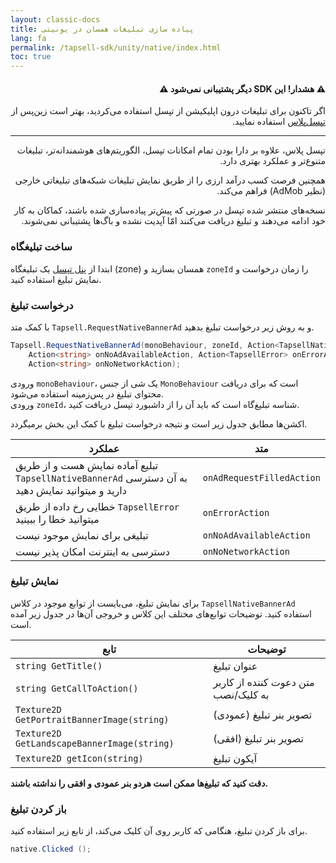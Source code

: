 ```yaml
---
layout: classic-docs
title: پیاده سازی تبلیغات همسان در یونیتی
lang: fa
permalink: /tapsell-sdk/unity/native/index.html
toc: true
---
```


<div class="alert alert-danger" role="alert" dir="rtl" markdown="0">
  <h4 class="alert-heading">&#9888; هشدار! این SDK دیگر پشتیبانی نمی‌شود &#9888;</h4>
  <p>اگر تاکنون برای تبلیغات درون اپلیکیشن از تپسل استفاده می‌کردید، بهتر است زین‌پس از <a href="https://docs.tapsell.ir/plus-sdk/unity/main/">تپسل‌پلاس</a> استفاده نمایید.</p>
  <hr>
  <p class="mb-0">تپسل پلاس، علاوه بر دارا بودن تمام امکانات تپسل، الگوریتم‌های هوشمندانه‌تر، تبلیغات متنوع‌تر و عملکرد بهتری دارد.</p>
  <p class="mb-0">همچنین فرصت کسب درآمد ارزی را از طریق نمایش تبلیغات شبکه‌های تبلیغاتی خارجی (نظیر AdMob) فراهم می‌کند.</p>
  <p class="mb-0">نسخه‌های منتشر شده تپسل در صورتی که پیش‌تر پیاده‌سازی شده باشند، کماکان به کار خود ادامه می‌دهند و تبلیغ دریافت می‌کنند امّا آپدیت نشده و باگ‌ها پشتیبانی نمی‌شوند.</p>
</div>

### ساخت تبلیغگاه
ابتدا از [پنل تپسل](https://dashboard.tapsell.ir/) یک تبلیغگاه (zone) همسان بسازید و `zoneId` را زمان درخواست و نمایش تبلیغ استفاده کنید.


### درخواست تبلیغ
با کمک متد `Tapsell.RequestNativeBannerAd` و به روش زیر درخواست تبلیغ بدهید.

```c#
Tapsell.RequestNativeBannerAd(monoBehaviour, zoneId, Action<TapsellNativeBannerAd> onAdRequestFilledAction,
    Action<string> onNoAdAvailableAction, Action<TapsellError> onErrorAction,
    Action<string> onNoNetworkAction);
```

ورودی `monoBehaviour`، یک شی از جنس `MonoBehaviour` است که برای دریافت محتوای تبلیغ در پس‌زمینه استفاده می‌شود.  
ورودی `zoneId`، شناسه تبلیغ‌گاه است که باید آن را از داشبورد تپسل دریافت کنید.

اکشن‌ها مطابق جدول زیر است و نتیجه درخواست تبلیغ با کمک این بخش برمیگردد.

| عملکرد | متد |
| - | - |
| تبلیع آماده نمایش هست و از طریق `TapsellNativeBannerAd` به آن دسترسی دارید و میتوانید نمایش دهید | `onAdRequestFilledAction` |
| خطایی رخ داده از طریق `TapsellError` میتوانید خطا را ببینید | `onErrorAction` |
| تبلیغی برای نمایش موجود نیست | `onNoAdAvailableAction` |
| دسترسی به اینترنت امکان پذیر نیست | `onNoNetworkAction` |

### نمایش تبلیغ
برای نمایش تبلیغ، می‌بایست از توابع موجود در کلاس `TapsellNativeBannerAd` استفاده کنید. توضیحات توابع‌های مختلف این کلاس و خروجی آن‌ها در جدول زیر آمده است.

| تابع | توضیحات |
| - | - |
| `string GetTitle()` | عنوان تبلیغ |
| `string GetCallToAction()` | متن دعوت کننده از کاربر به کلیک/نصب |
| `Texture2D GetPortraitBannerImage(string)` | تصویر بنر تبلیغ (عمودی) |
| `Texture2D GetLandscapeBannerImage(string)` | تصویر بنر تبلیغ (افقی) |
| `Texture2D getIcon(string)` | آیکون تبلیغ |
  
 **دقت کنید که تبلیغ‌ها ممکن است هردو بنر عمودی و افقی را نداشته باشند.**


### باز کردن تبلیغ
برای باز کردن تبلیغ، هنگامی که کاربر روی آن کلیک می‌کند، از تابع زیر استفاده کنید.

```c#
native.Clicked ();
```